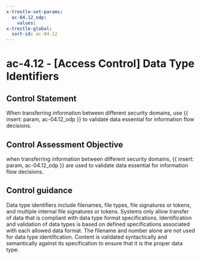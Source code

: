 ```yaml
---
x-trestle-set-params:
  ac-04.12_odp:
    values:
x-trestle-global:
  sort-id: ac-04.12
---
```


# ac-4.12 - \[Access Control\] Data Type Identifiers

## Control Statement

When transferring information between different security domains, use {{ insert: param, ac-04.12_odp }} to validate data essential for information flow decisions.

## Control Assessment Objective

when transferring information between different security domains, {{ insert: param, ac-04.12_odp }} are used to validate data essential for information flow decisions.

## Control guidance

Data type identifiers include filenames, file types, file signatures or tokens, and multiple internal file signatures or tokens. Systems only allow transfer of data that is compliant with data type format specifications. Identification and validation of data types is based on defined specifications associated with each allowed data format. The filename and number alone are not used for data type identification. Content is validated syntactically and semantically against its specification to ensure that it is the proper data type.
